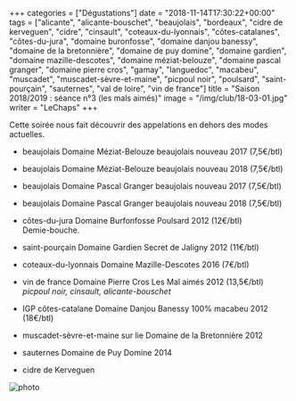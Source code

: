 +++
categories = ["Dégustations"]
date = "2018-11-14T17:30:22+00:00"
tags = ["alicante", "alicante-bouschet", "beaujolais", "bordeaux", "cidre de kerveguen", "cidre", "cinsault", "coteaux-du-lyonnais", "côtes-catalanes", "côtes-du-jura", "domaine buronfosse", "domaine danjou banessy", "domaine de la bretonnière", "domaine de puy domine", "domaine gardien", "domaine mazille-descotes", "domaine méziat-belouze", "domaine pascal granger", "domaine pierre cros", "gamay", "languedoc", "macabeu", "muscadet", "muscadet-sèvre-et-maine", "picpoul noir", "poulsard", "saint-pourçain", "sauternes", "val de loire", "vin de france"] 
title = "Saison 2018/2019 : séance n°3 (les mals aimés)"
image = "/img/club/18-03-01.jpg"
writer = "LeChaps"
+++

Cette soirée nous fait découvrir des appelations en dehors des modes actuelles.

* beaujolais Domaine Méziat-Belouze beaujolais nouveau 2017 (7,5€/btl)

* beaujolais Domaine Méziat-Belouze beaujolais nouveau 2018 (7,5€/btl)

* beaujolais Domaine Pascal Granger beaujolais nouveau 2017 (7,5€/btl)

* beaujolais Domaine Pascal Granger beaujolais nouveau 2018 (7,5€/btl)

* côtes-du-jura Domaine Burfonfosse Poulsard 2012 (12€/btl)  
Demie-bouche.

* saint-pourçain Domaine Gardien Secret de Jaligny 2012 (11€/btl)  

* coteaux-du-lyonnais Domaine Mazille-Descotes 2016 (7€/btl) <i class="fa fa-plus-circle"></i> 

* vin de france Domaine Pierre Cros Les Mal aimés 2012 (13,5€/btl) <i class="fa fa-plus-circle"></i>  
_picpoul noir, cinsault, alicante-bouschet_

* IGP côtes-catalane Domaine Danjou Banessy 100% macabeu 2012 (18€/btl)

* muscadet-sèvre-et-maine sur lie Domaine de la Bretonnière 2012 <i class="fa fa-plus-circle"></i> <i class="fa fa-plus-circle"></i>

* sauternes Domaine de Puy Domine 2014

* cidre de Kerveguen

![photo][1]

[1]: /img/club/18-03-01.jpg
